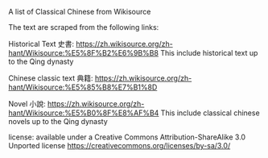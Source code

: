 A list of Classical Chinese from Wikisource

The text are scraped from the following links:

Historical Text 史書: https://zh.wikisource.org/zh-hant/Wikisource:%E5%8F%B2%E6%9B%B8
This include historical text up to the Qing dynasty

Chinese classic text 典籍: https://zh.wikisource.org/zh-hant/Wikisource:%E5%85%B8%E7%B1%8D

Novel 小說: https://zh.wikisource.org/zh-hant/Wikisource:%E5%B0%8F%E8%AF%B4
This include classical chinese novels up to the Qing dynasty


license:
available under a Creative Commons Attribution-ShareAlike 3.0 Unported license
https://creativecommons.org/licenses/by-sa/3.0/
